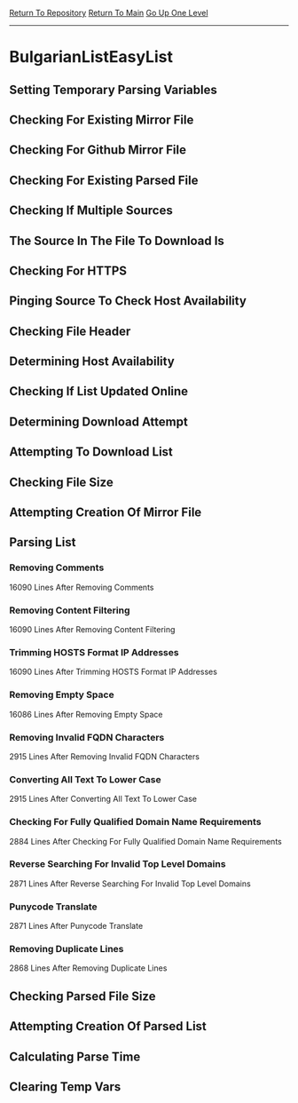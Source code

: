 [Return To Repository](https://github.com/deathbybandaid/piholeparser/)
[Return To Main](https://github.com/deathbybandaid/piholeparser/blob/master/RecentRunLogs/Mainlog.md)
[Go Up One Level](https://github.com/deathbybandaid/piholeparser/blob/master/RecentRunLogs/TopLevelScripts/30-Processing-External-Blacklists.md)
____________________________________
# BulgarianListEasyList
## Setting Temporary Parsing Variables
## Checking For Existing Mirror File
## Checking For Github Mirror File
## Checking For Existing Parsed File
## Checking If Multiple Sources
## The Source In The File To Download Is
## Checking For HTTPS
## Pinging Source To Check Host Availability
## Checking File Header
## Determining Host Availability
## Checking If List Updated Online
## Determining Download Attempt
## Attempting To Download List
## Checking File Size
## Attempting Creation Of Mirror File
## Parsing List
### Removing Comments
16090 Lines After Removing Comments
### Removing Content Filtering
16090 Lines After Removing Content Filtering
### Trimming HOSTS Format IP Addresses
16090 Lines After Trimming HOSTS Format IP Addresses
### Removing Empty Space
16086 Lines After Removing Empty Space
### Removing Invalid FQDN Characters
2915 Lines After Removing Invalid FQDN Characters
### Converting All Text To Lower Case
2915 Lines After Converting All Text To Lower Case
### Checking For Fully Qualified Domain Name Requirements
2884 Lines After Checking For Fully Qualified Domain Name Requirements
### Reverse Searching For Invalid Top Level Domains
2871 Lines After Reverse Searching For Invalid Top Level Domains
### Punycode Translate
2871 Lines After Punycode Translate
### Removing Duplicate Lines
2868 Lines After Removing Duplicate Lines
## Checking Parsed File Size
## Attempting Creation Of Parsed List
## Calculating Parse Time
## Clearing Temp Vars
